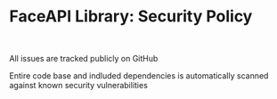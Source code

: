 # FaceAPI Library: Security Policy

<br>

All issues are tracked publicly on GitHub  

Entire code base and indluded dependencies is automatically scanned against known security vulnerabilities  
